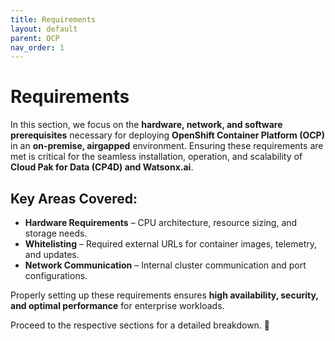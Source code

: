 ```yaml
---
title: Requirements
layout: default
parent: OCP
nav_order: 1
---
```


# Requirements  

In this section, we focus on the **hardware, network, and software prerequisites** necessary for deploying **OpenShift Container Platform (OCP)** in an **on-premise, airgapped** environment. Ensuring these requirements are met is critical for the seamless installation, operation, and scalability of **Cloud Pak for Data (CP4D) and Watsonx.ai**.  

## **Key Areas Covered:**  
- **Hardware Requirements** – CPU architecture, resource sizing, and storage needs.  
- **Whitelisting** – Required external URLs for container images, telemetry, and updates.  
- **Network Communication** – Internal cluster communication and port configurations.  

Properly setting up these requirements ensures **high availability, security, and optimal performance** for enterprise workloads.  

Proceed to the respective sections for a detailed breakdown. 🚀  